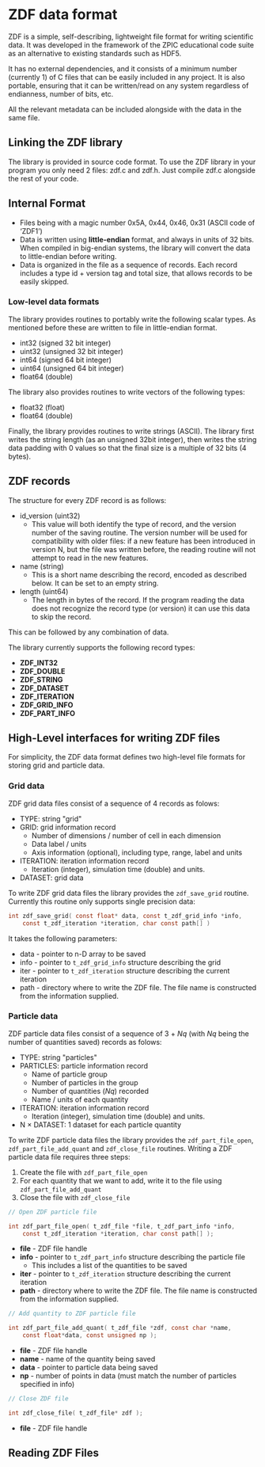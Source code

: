 # ZDF data format

ZDF is a simple, self-describing, lightweight file format for writing scientific data. It was developed in the framework of the ZPIC educational code suite as an alternative to existing standards such as HDF5.

It has no external dependencies, and it consists of a minimum number (currently 1) of C files that can be easily included in any project. It is also portable, ensuring that it can be written/read on any system regardless of endianness, number of bits, etc.

All the relevant metadata can be included alongside with the data in the same file.

## Linking the ZDF library

The library is provided in source code format. To use the ZDF library in your program you only need 2 files: zdf.c and zdf.h. Just compile zdf.c alongside the rest of your code.

## Internal Format

* Files being with a magic number 0x5A, 0x44, 0x46, 0x31 (ASCII code of ‘ZDF1’)
* Data is written using __little-endian__ format, and always in units of 32 bits. When compiled in big-endian systems, the library will convert the data to little-endian before writing.
* Data is organized in the file as a sequence of records. Each record includes a type id + version tag and total size, that allows records to be easily skipped.

### Low-level data formats

The library provides routines to portably write the following scalar types. As mentioned before these are written to file in little-endian format. 

* int32 (signed 32 bit integer)
* uint32 (unsigned 32 bit integer)
* int64 (signed 64 bit integer)
* uint64 (unsigned 64 bit integer)
* float64 (double)

The library also provides routines to write vectors of the following types:

* float32 (float)
* float64 (double)

Finally, the library provides routines to write strings (ASCII). The library first writes the string length (as an unsigned 32bit integer), then writes the string data padding with 0 values so that the final size is a multiple of 32 bits (4 bytes).

## ZDF records

The structure for every ZDF record is as follows:

* id_version (uint32)
  * This value will both identify the type of record, and the version number of the saving routine. The version number will be used for compatibility with older files: if a new feature has been introduced in version N, but the file was written before, the reading routine will not attempt to read in the new features.
* name (string)
  * This is a short name describing the record, encoded as described below. It can be set to an empty string.
* length (uint64)
  * The length in bytes of the record. If the program reading the data does not recognize the record type (or version) it can use this data to skip the record.

This can be followed by any combination of data.

The library currently supports the following record types:

* __ZDF\_INT32__
* __ZDF\_DOUBLE__
* __ZDF\_STRING__
* __ZDF\_DATASET__ 
* __ZDF\_ITERATION__ 
* __ZDF\_GRID_INFO__ 
* __ZDF\_PART_INFO__ 


## High-Level interfaces for writing ZDF files

For simplicity, the ZDF data format defines two high-level file formats for storing grid and particle data.

### Grid data

ZDF grid data files consist of a sequence of 4 records as folows:

* TYPE: string "grid"
* GRID: grid information record
	* Number of dimensions / number of cell in each dimension
	* Data label / units
	* Axis information (optional), including type, range, label and units
* ITERATION: iteration information record
	* Iteration (integer), simulation time (double) and units.
* DATASET: grid data

To write ZDF grid data files the library provides the `zdf_save_grid` routine. Currently this routine only supports single precision data:

```C
int zdf_save_grid( const float* data, const t_zdf_grid_info *info, 
	const t_zdf_iteration *iteration, char const path[] )
```

It takes the following parameters:

* data - pointer to n-D array to be saved
* info - pointer to `t_zdf_grid_info` structure describing the grid
* iter - pointer to `t_zdf_iteration` structure describing the current iteration
* path - directory where to write the ZDF file. The file name is constructed from the information supplied.


### Particle data

ZDF particle data files consist of a sequence of 3 + _Nq_ (with _Nq_ being the number of quantities saved) records as folows:

* TYPE: string "particles"
* PARTICLES: particle information record
	* Name of particle group
	* Number of particles in the group
	* Number of quantities (_Nq_) recorded
	* Name / units of each quantity
* ITERATION: iteration information record
	* Iteration (integer), simulation time (double) and units.
* N × DATASET: 1 dataset for each particle quantity

To write ZDF particle data files the library provides the `zdf_part_file_open`, `zdf_part_file_add_quant` and `zdf_close_file` routines. Writing a ZDF particle data file requires three steps:

1. Create the file with `zdf_part_file_open`
2. For each quantity that we want to add, write it to the file using `zdf_part_file_add_quant`
3. Close the file with `zdf_close_file`

```C
// Open ZDF particle file

int zdf_part_file_open( t_zdf_file *file, t_zdf_part_info *info, 
	const t_zdf_iteration *iteration, char const path[] );
```
* __file__ - ZDF file handle
* __info__ - pointer to `t_zdf_part_info` structure describing the particle file
	* This includes a list of the quantities to be saved
* __iter__ - pointer to `t_zdf_iteration` structure describing the current iteration
* __path__ - directory where to write the ZDF file. The file name is constructed from the information supplied.


```C
// Add quantity to ZDF particle file

int zdf_part_file_add_quant( t_zdf_file *zdf, const char *name, 
	const float*data, const unsigned np );
```

* __file__ - ZDF file handle
* __name__ - name of the quantity being saved
* __data__ - pointer to particle data being saved
* __np__ - number of points in data (must match the number of particles specified in info)


```C
// Close ZDF file

int zdf_close_file( t_zdf_file* zdf );

```
* __file__ - ZDF file handle


## Reading ZDF Files

